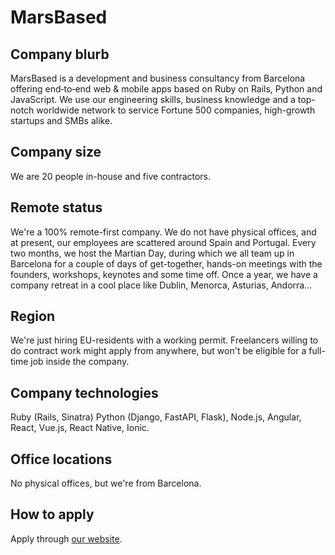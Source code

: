 # MarsBased

## Company blurb

MarsBased is a development and business consultancy from Barcelona offering end‑to‑end web & mobile apps based on Ruby on Rails, Python and JavaScript. We use our engineering skills, business knowledge and a top-notch worldwide network to service Fortune 500 companies, high-growth startups and SMBs alike.

## Company size

We are 20 people in-house and five contractors.

## Remote status

We're a 100% remote-first company. We do not have physical offices, and at present, our employees are scattered around Spain and Portugal.
Every two months, we host the Martian Day, during which we all team up in Barcelona for a couple of days of get-together, hands-on meetings with the founders, workshops, keynotes and some time off. Once a year, we have a company retreat in a cool place like Dublin, Menorca, Asturias, Andorra...

## Region

We're just hiring EU-residents with a working permit. Freelancers willing to do contract work might apply from anywhere, but won't be eligible for a full-time job inside the company.

## Company technologies

Ruby (Rails, Sinatra) Python (Django, FastAPI, Flask), Node.js, Angular, React, Vue.js, React Native, Ionic.

## Office locations

No physical offices, but we're from Barcelona.

## How to apply

Apply through [our website](https://marsbased.com).
